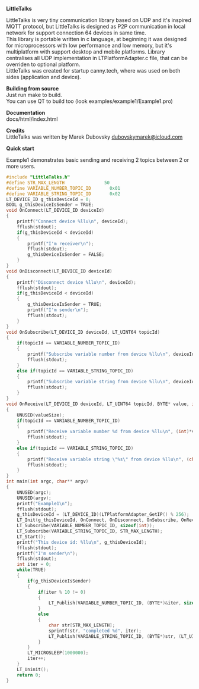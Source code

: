 <b>LittleTalks</b>
<p>
LittleTalks is very tiny communication library based on UDP and it's inspired MQTT protocol,
but LittleTalks is designed as P2P communication in local network for support connection 64 devices in same time.<br/>
This library is portable written in c language, at beginning it was designed for microprocessors with low performance and low memory,
but it's multiplatform with support desktop and mobile platforms.
Library centralises all UDP implementation in LTPlatformAdapter.c file, that can be overriden to optional platform.
<br/>
LittleTalks was created for startup canny.tech, where was used on both sides (application and device).
</p>

<b>Building from source</b><br/>
Just run make to build.<br/>
You can use QT to build too (look examples/example1/Example1.pro)

<b>Documentation</b><br/>
docs/html/index.html<br/>

<b>Credits</b><br/>
LittleTalks was written by Marek Dubovsky dubovskymarek@icloud.com<br/>

<b>Quick start</b>
<p>Example1 demonstrates basic sending and receiving 2 topics between 2 or more users.</p>

```c
#include "LittleTalks.h"
#define STR_MAX_LENGTH               50
#define VARIABLE_NUMBER_TOPIC_ID       0x01
#define VARIABLE_STRING_TOPIC_ID       0x02
LT_DEVICE_ID g_thisDeviceId = 0;
BOOL g_thisDeviceIsSender = TRUE;
void OnConnect(LT_DEVICE_ID deviceId)
{
    printf("Connect device %llu\n", deviceId);
    fflush(stdout);
    if(g_thisDeviceId < deviceId)
    {
        printf("I'm receiver\n");
        fflush(stdout);
        g_thisDeviceIsSender = FALSE;
    }
}
void OnDisconnect(LT_DEVICE_ID deviceId)
{
    printf("Disconnect device %llu\n", deviceId);
    fflush(stdout);
    if(g_thisDeviceId < deviceId)
    {
        g_thisDeviceIsSender = TRUE;
        printf("I'm sender\n");
        fflush(stdout);
    }
}
void OnSubscribe(LT_DEVICE_ID deviceId, LT_UINT64 topicId)
{
    if(topicId == VARIABLE_NUMBER_TOPIC_ID)
    {
        printf("Subscribe variable number from device %llu\n", deviceId);
        fflush(stdout);
    }
    else if(topicId == VARIABLE_STRING_TOPIC_ID)
    {
        printf("Subscribe variable string from device %llu\n", deviceId);
        fflush(stdout);
    }
}
void OnReceive(LT_DEVICE_ID deviceId, LT_UINT64 topicId, BYTE* value, int valueSize)
{
    UNUSED(valueSize);
    if(topicId == VARIABLE_NUMBER_TOPIC_ID)
    {
        printf("Receive variable number %d from device %llu\n", (int)*value, deviceId);
        fflush(stdout);
    }
    else if(topicId == VARIABLE_STRING_TOPIC_ID)
    {
        printf("Receive variable string \"%s\" from device %llu\n", (char*)value,  deviceId);
        fflush(stdout);
    }
}
int main(int argc, char** argv)
{
    UNUSED(argc);
    UNUSED(argv);
    printf("Example1\n");
    fflush(stdout);
    g_thisDeviceId = (LT_DEVICE_ID)(LTPlatformAdapter_GetIP() % 256);
    LT_Init(g_thisDeviceId, OnConnect, OnDisconnect, OnSubscribe, OnReceive);
    LT_Subscribe(VARIABLE_NUMBER_TOPIC_ID, sizeof(int));
    LT_Subscribe(VARIABLE_STRING_TOPIC_ID, STR_MAX_LENGTH);
    LT_Start();
    printf("This device id: %llu\n", g_thisDeviceId);
    fflush(stdout);
    printf("I'm sender\n");
    fflush(stdout);
    int iter = 0;
    while(TRUE)
    {
        if(g_thisDeviceIsSender)
        {
            if(iter % 10 != 0)
            {
                LT_Publish(VARIABLE_NUMBER_TOPIC_ID, (BYTE*)&iter, sizeof(int));
            }
            else
            {
                char str[STR_MAX_LENGTH];
                sprintf(str, "completed %d", iter);
                LT_Publish(VARIABLE_STRING_TOPIC_ID, (BYTE*)str, (LT_UINT16)(strlen(str) + 1));
            }
        }
        LT_MICROSLEEP(1000000);
        iter++;
    }
    LT_Uninit();
    return 0;
}
```
